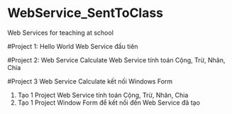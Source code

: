 # WebService_SentToClass
Web Services for teaching at school

#Project 1: Hello World
Web Service đầu tiên

#Project 2: Web Service Calculate
Web Service tính toán Cộng, Trừ, Nhân, Chia

#Project 3 Web Service Calculate kết nối Windows Form

1. Tạo 1 Project Web Service tính toán Cộng, Trừ, Nhân, Chia
2. Tạo 1 Project Window Form để kết nối đến Web Service đã tạo 
